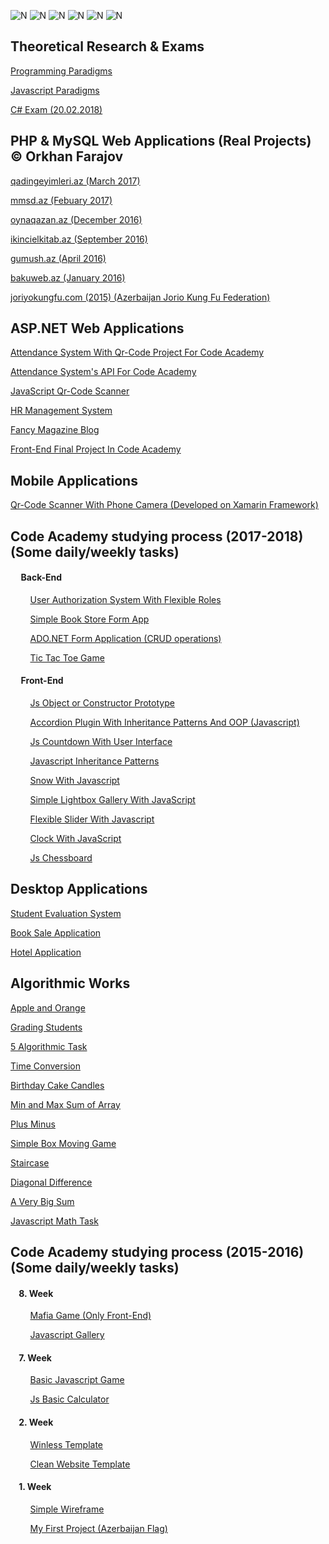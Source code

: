 ![N](https://drive.google.com/a/code.edu.az/uc?authuser=0&id=1B3vCSxstkjjb6U-1ZP2fNr5Vk5GdZ4nR&export=download)
![N](https://drive.google.com/a/code.edu.az/uc?authuser=0&id=1HxobGyOKtbtm2CXy9XRpEeE3MalUU-wk&export=download)
![N](https://drive.google.com/a/code.edu.az/uc?authuser=0&id=1IVNBcjjNhRgioBJKv6KqRxmx6_6rTCPm&export=download)
![N](https://drive.google.com/a/code.edu.az/uc?authuser=0&id=1c1scnWeixgYcKEFTQIGmfdbmAsxbVcaY&export=download)
![N](https://drive.google.com/a/code.edu.az/uc?authuser=0&id=1cjMz-ZLNO2lNLSqOUgCr5lEPnp1c1R29&export=download)
![N](https://drive.google.com/a/code.edu.az/uc?authuser=0&id=1xQo13BqhL_4OaV3CBqJCyTrBSvW-2Uwj&export=download)






## Theoretical Research & Exams
[Programming Paradigms](https://github.com/orkhankhf/ProgrammingParadigms "Programming Paradigms")

[Javascript Paradigms](https://github.com/orkhankhf/JavascriptParadigms "Javascript Paradigms")

[C# Exam (20.02.2018)](https://github.com/orkhankhf/C-sharp-Exam-Chapter-1-and-2 "C# Exam (20.02.2018)")





## PHP & MySQL Web Applications (Real Projects) :copyright: Orkhan Farajov
[qadingeyimleri.az (March 2017)](https://github.com/orkhankhf/qadingeyimleri.az_2017 "qadingeyimleri.az (March 2017)")

[mmsd.az (Febuary 2017)](https://github.com/orkhankhf/mmsd.az_2017 "mmsd.az (Febuary 2017)")

[oynaqazan.az (December 2016)](https://github.com/orkhankhf/oynaqazan.az_2016 "oynaqazan.az (December 2016)")

[ikincielkitab.az (September 2016)](https://github.com/orkhankhf/ikincielkitab.az_2016 "ikincielkitab.az (September 2016)")

[gumush.az (April 2016)](https://github.com/orkhankhf/gumush.az_2016 "gumush.az (April 2016)")

[bakuweb.az (January 2016)](https://github.com/orkhankhf/bakuweb.az_2016 "bakuweb.az (January 2016)")

[joriyokungfu.com (2015) (Azerbaijan Jorio Kung Fu Federation)](https://github.com/orkhankhf/joriyokungfu.com_2015 "joriyokungfu.com (2015) (Azerbaijan Jorio Kung Fu Federation)")






## ASP.NET Web Applications
[Attendance System With Qr-Code Project For Code Academy](https://github.com/orkhankhf/CodeAcademyAttendanceSystem "Attendance System Project For Code Academy")

[Attendance System's API For Code Academy](https://github.com/orkhankhf/CodeAcademyAttendanceSystemAPI "Attendance System's API For Code Academy")

[JavaScript Qr-Code Scanner](https://github.com/orkhankhf/JavaScript_Qr-Code_Scanner "JavaScript Qr-Code Scanner")

[HR Management System](https://github.com/orkhankhf/HR-Management-System "HR Management System")

[Fancy Magazine Blog](https://github.com/orkhankhf/Fancy_Magazine_18-02-2018 "Fancy Magazine Blog")

[Front-End Final Project In Code Academy](https://github.com/orkhankhf/FrontEndFinalProject "Front-End Final Project In Code Academy")







## Mobile Applications
[Qr-Code Scanner With Phone Camera (Developed on Xamarin Framework)](https://github.com/orkhankhf/Qr-Code_Scanner-With-Phone-Camera-on-Xamarin-Framework "Qr-Code Scanner With Phone Camera (Developed on Xamarin Framework)")






## Code Academy studying process (2017-2018) (Some daily/weekly tasks)
#### &nbsp;&nbsp;&nbsp;&nbsp; Back-End
&nbsp;&nbsp;&nbsp;&nbsp;&nbsp;&nbsp;&nbsp;&nbsp;[User Authorization System With Flexible Roles](https://github.com/orkhankhf/User_Authorization_System "User Authorization System With Flexible Roles")

&nbsp;&nbsp;&nbsp;&nbsp;&nbsp;&nbsp;&nbsp;&nbsp;[Simple Book Store Form App](https://github.com/orkhankhf/BookStore "Simple Book Store Form App")

&nbsp;&nbsp;&nbsp;&nbsp;&nbsp;&nbsp;&nbsp;&nbsp;[ADO.NET Form Application (CRUD operations)](https://github.com/orkhankhf/Basic-CRUD-With-ADO.NET "ADO.NET Form Application (CRUD operations)")

&nbsp;&nbsp;&nbsp;&nbsp;&nbsp;&nbsp;&nbsp;&nbsp;[Tic Tac Toe Game](https://github.com/orkhankhf/Tic-Tac-Toe-Game "Tic Tac Toe Game")

#### &nbsp;&nbsp;&nbsp;&nbsp; Front-End
&nbsp;&nbsp;&nbsp;&nbsp;&nbsp;&nbsp;&nbsp;&nbsp;[Js Object or Constructor Prototype](https://github.com/orkhankhf/Js-Object-or-Constructor-Prototype "Js Object or Constructor Prototype")

&nbsp;&nbsp;&nbsp;&nbsp;&nbsp;&nbsp;&nbsp;&nbsp;[Accordion Plugin With Inheritance Patterns And OOP (Javascript)](https://github.com/orkhankhf/Js-Accordion-Plugin-With-Inheritance-Patterns-And-OOP "Accordion Plugin With Inheritance Patterns And OOP (Javascript)")

&nbsp;&nbsp;&nbsp;&nbsp;&nbsp;&nbsp;&nbsp;&nbsp;[Js Countdown With User Interface](https://github.com/orkhankhf/Js-Countdown-With-UI "Js Countdown With User Interface")

&nbsp;&nbsp;&nbsp;&nbsp;&nbsp;&nbsp;&nbsp;&nbsp;[Javascript Inheritance Patterns](https://github.com/orkhankhf/Javascript-Inheritance-Patterns "Javascript Inheritance Patterns")

&nbsp;&nbsp;&nbsp;&nbsp;&nbsp;&nbsp;&nbsp;&nbsp;[Snow With Javascript](https://github.com/orkhankhf/Js-Snow "Snow With Javascript")

&nbsp;&nbsp;&nbsp;&nbsp;&nbsp;&nbsp;&nbsp;&nbsp;[Simple Lightbox Gallery With JavaScript](https://github.com/orkhankhf/Simple-Lightbox-Gallery-With-JavaScript "Simple Lightbox Gallery With JavaScript")

&nbsp;&nbsp;&nbsp;&nbsp;&nbsp;&nbsp;&nbsp;&nbsp;[Flexible Slider With Javascript](https://github.com/orkhankhf/Js-Flexible-Slider "Flexible Slider With Javascript")

&nbsp;&nbsp;&nbsp;&nbsp;&nbsp;&nbsp;&nbsp;&nbsp;[Clock With JavaScript](https://github.com/orkhankhf/Clock-With-JavaScript "Clock With JavaScript")

&nbsp;&nbsp;&nbsp;&nbsp;&nbsp;&nbsp;&nbsp;&nbsp;[Js Chessboard](https://github.com/orkhankhf/Js-Chessboard "Js Chessboard")








## Desktop Applications
[Student Evaluation System](https://github.com/orkhankhf/StudentEvaluationSystem "Student Evaluation System")

[Book Sale Application](https://github.com/orkhankhf/Book-Sale-App_06-01-2018 "Book Sale Application")

[Hotel Application](https://github.com/orkhankhf/HotelApp-11-01-2018- "Hotel Application")







## Algorithmic Works
[Apple and Orange](https://github.com/orkhankhf/Apple-and-Orange "Apple and Orange")

[Grading Students](https://github.com/orkhankhf/Grading-Students "Grading Students")

[5 Algorithmic Task](https://github.com/orkhankhf/Five-Console-Application-Task "5 Algorithmic Task")

[Time Conversion](https://github.com/orkhankhf/Time-Conversion "Time Conversion")

[Birthday Cake Candles](https://github.com/orkhankhf/Birthday-Cake-Candles "Birthday Cake Candles")

[Min and Max Sum of Array](https://github.com/orkhankhf/Mini-Max-Sum "Min and Max Sum of Array")

[Plus Minus](https://github.com/orkhankhf/Plus-Minus "Plus Minus")

[Simple Box Moving Game](https://github.com/orkhankhf/Simple-Box-Moving-Game "Simple Box Moving Game")

[Staircase](https://github.com/orkhankhf/Staircase "Staircase")

[Diagonal Difference](https://github.com/orkhankhf/17-01-2018_Diagonal-Difference "Diagonal Difference")

[A Very Big Sum](https://github.com/orkhankhf/17-01-2018_A-Very-Big-Sum "A Very Big Sum")

[Javascript Math Task](https://github.com/orkhankhf/Js-Numbers-that-can-be-divided-three-and-not-divided-two "Javascript Math Task")








## Code Academy studying process (2015-2016) (Some daily/weekly tasks)
#### &nbsp;&nbsp;&nbsp;&nbsp;8. Week
&nbsp;&nbsp;&nbsp;&nbsp;&nbsp;&nbsp;&nbsp;&nbsp;[Mafia Game (Only Front-End)](https://github.com/orkhankhf/Mafia-Game "Mafia Game (Only Front-End)")

&nbsp;&nbsp;&nbsp;&nbsp;&nbsp;&nbsp;&nbsp;&nbsp;[Javascript Gallery](https://github.com/orkhankhf/Javascript-Gallery "Javascript Gallery")

#### &nbsp;&nbsp;&nbsp;&nbsp;7. Week
&nbsp;&nbsp;&nbsp;&nbsp;&nbsp;&nbsp;&nbsp;&nbsp;[Basic Javascript Game](https://github.com/orkhankhf/Basic-Javascript-Game-2016 "Basic Javascript Game")

&nbsp;&nbsp;&nbsp;&nbsp;&nbsp;&nbsp;&nbsp;&nbsp;[Js Basic Calculator](https://github.com/orkhankhf/Js-Basic-Calculator-2015 "Js Basic Calculator")

#### &nbsp;&nbsp;&nbsp;&nbsp;2. Week
&nbsp;&nbsp;&nbsp;&nbsp;&nbsp;&nbsp;&nbsp;&nbsp;[Winless Template](https://github.com/orkhankhf/Winless-Template-2015 "Winless Template")

&nbsp;&nbsp;&nbsp;&nbsp;&nbsp;&nbsp;&nbsp;&nbsp;[Clean Website Template](https://github.com/orkhankhf/Clean-Website-Template-2015 "Clean Website Template")

#### &nbsp;&nbsp;&nbsp;&nbsp;1. Week
&nbsp;&nbsp;&nbsp;&nbsp;&nbsp;&nbsp;&nbsp;&nbsp;[Simple Wireframe](https://github.com/orkhankhf/Simple-Wireframe-2015 "Simple Wireframe")

&nbsp;&nbsp;&nbsp;&nbsp;&nbsp;&nbsp;&nbsp;&nbsp;[My First Project (Azerbaijan Flag)](https://github.com/orkhankhf/My-First-Project-Azerbaijan-Flag "My First Project (Azerbaijan Flag)")




